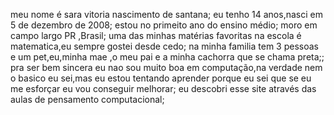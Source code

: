 meu nome é sara vitoria nascimento de santana;
eu tenho 14 anos,nasci em 5 de dezembro de 2008;
estou no primeito ano do ensino médio;
moro em campo largo PR ,Brasil;
uma das minhas matérias favoritas na escola é matematica,eu sempre gostei desde cedo;
na minha familia tem 3 pessoas e um pet,eu,minha mae ,o meu pai e a minha cachorra que se chama preta;;
pra ser bem sincera eu nao sou muito boa em computação,na verdade nem o basico eu sei,mas eu estou tentando aprender porque eu sei que se eu me esforçar eu vou conseguir melhorar;
eu descobri esse site através das aulas de pensamento computacional;
